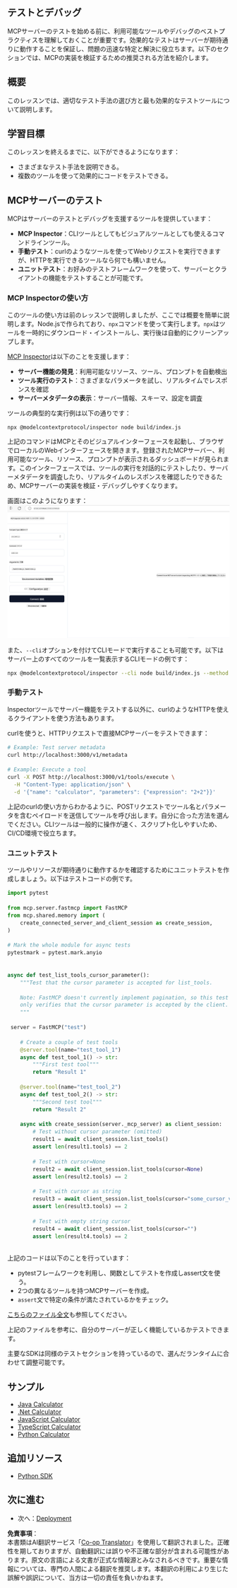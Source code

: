 <!--
CO_OP_TRANSLATOR_METADATA:
{
  "original_hash": "4e34e34e84f013e73c7eaa6d09884756",
  "translation_date": "2025-07-04T16:16:41+00:00",
  "source_file": "03-GettingStarted/08-testing/README.md",
  "language_code": "ja"
}
-->
## テストとデバッグ

MCPサーバーのテストを始める前に、利用可能なツールやデバッグのベストプラクティスを理解しておくことが重要です。効果的なテストはサーバーが期待通りに動作することを保証し、問題の迅速な特定と解決に役立ちます。以下のセクションでは、MCPの実装を検証するための推奨される方法を紹介します。

## 概要

このレッスンでは、適切なテスト手法の選び方と最も効果的なテストツールについて説明します。

## 学習目標

このレッスンを終えるまでに、以下ができるようになります：

- さまざまなテスト手法を説明できる。
- 複数のツールを使って効果的にコードをテストできる。

## MCPサーバーのテスト

MCPはサーバーのテストとデバッグを支援するツールを提供しています：

- **MCP Inspector**：CLIツールとしてもビジュアルツールとしても使えるコマンドラインツール。
- **手動テスト**：curlのようなツールを使ってWebリクエストを実行できますが、HTTPを実行できるツールなら何でも構いません。
- **ユニットテスト**：お好みのテストフレームワークを使って、サーバーとクライアントの機能をテストすることが可能です。

### MCP Inspectorの使い方

このツールの使い方は前のレッスンで説明しましたが、ここでは概要を簡単に説明します。Node.jsで作られており、`npx`コマンドを使って実行します。`npx`はツールを一時的にダウンロード・インストールし、実行後は自動的にクリーンアップします。

[MCP Inspector](https://github.com/modelcontextprotocol/inspector)は以下のことを支援します：

- **サーバー機能の発見**：利用可能なリソース、ツール、プロンプトを自動検出
- **ツール実行のテスト**：さまざまなパラメータを試し、リアルタイムでレスポンスを確認
- **サーバーメタデータの表示**：サーバー情報、スキーマ、設定を調査

ツールの典型的な実行例は以下の通りです：

```bash
npx @modelcontextprotocol/inspector node build/index.js
```

上記のコマンドはMCPとそのビジュアルインターフェースを起動し、ブラウザでローカルのWebインターフェースを開きます。登録されたMCPサーバー、利用可能なツール、リソース、プロンプトが表示されるダッシュボードが見られます。このインターフェースでは、ツールの実行を対話的にテストしたり、サーバーメタデータを調査したり、リアルタイムのレスポンスを確認したりできるため、MCPサーバーの実装を検証・デバッグしやすくなります。

画面はこのようになります： ![Inspector](../../../../translated_images/connect.141db0b2bd05f096fb1dd91273771fd8b2469d6507656c3b0c9df4b3c5473929.ja.png)

また、`--cli`オプションを付けてCLIモードで実行することも可能です。以下はサーバー上のすべてのツールを一覧表示するCLIモードの例です：

```sh
npx @modelcontextprotocol/inspector --cli node build/index.js --method tools/list
```

### 手動テスト

Inspectorツールでサーバー機能をテストする以外に、curlのようなHTTPを使えるクライアントを使う方法もあります。

curlを使うと、HTTPリクエストで直接MCPサーバーをテストできます：

```bash
# Example: Test server metadata
curl http://localhost:3000/v1/metadata

# Example: Execute a tool
curl -X POST http://localhost:3000/v1/tools/execute \
  -H "Content-Type: application/json" \
  -d '{"name": "calculator", "parameters": {"expression": "2+2"}}'
```

上記のcurlの使い方からわかるように、POSTリクエストでツール名とパラメータを含むペイロードを送信してツールを呼び出します。自分に合った方法を選んでください。CLIツールは一般的に操作が速く、スクリプト化しやすいため、CI/CD環境で役立ちます。

### ユニットテスト

ツールやリソースが期待通りに動作するかを確認するためにユニットテストを作成しましょう。以下はテストコードの例です。

```python
import pytest

from mcp.server.fastmcp import FastMCP
from mcp.shared.memory import (
    create_connected_server_and_client_session as create_session,
)

# Mark the whole module for async tests
pytestmark = pytest.mark.anyio


async def test_list_tools_cursor_parameter():
    """Test that the cursor parameter is accepted for list_tools.

    Note: FastMCP doesn't currently implement pagination, so this test
    only verifies that the cursor parameter is accepted by the client.
    """

 server = FastMCP("test")

    # Create a couple of test tools
    @server.tool(name="test_tool_1")
    async def test_tool_1() -> str:
        """First test tool"""
        return "Result 1"

    @server.tool(name="test_tool_2")
    async def test_tool_2() -> str:
        """Second test tool"""
        return "Result 2"

    async with create_session(server._mcp_server) as client_session:
        # Test without cursor parameter (omitted)
        result1 = await client_session.list_tools()
        assert len(result1.tools) == 2

        # Test with cursor=None
        result2 = await client_session.list_tools(cursor=None)
        assert len(result2.tools) == 2

        # Test with cursor as string
        result3 = await client_session.list_tools(cursor="some_cursor_value")
        assert len(result3.tools) == 2

        # Test with empty string cursor
        result4 = await client_session.list_tools(cursor="")
        assert len(result4.tools) == 2
    
```

上記のコードは以下のことを行っています：

- pytestフレームワークを利用し、関数としてテストを作成しassert文を使う。
- 2つの異なるツールを持つMCPサーバーを作成。
- `assert`文で特定の条件が満たされているかをチェック。

[こちらのファイル全文](https://github.com/modelcontextprotocol/python-sdk/blob/main/tests/client/test_list_methods_cursor.py)も参照してください。

上記のファイルを参考に、自分のサーバーが正しく機能しているかテストできます。

主要なSDKは同様のテストセクションを持っているので、選んだランタイムに合わせて調整可能です。

## サンプル

- [Java Calculator](../samples/java/calculator/README.md)
- [.Net Calculator](../../../../03-GettingStarted/samples/csharp)
- [JavaScript Calculator](../samples/javascript/README.md)
- [TypeScript Calculator](../samples/typescript/README.md)
- [Python Calculator](../../../../03-GettingStarted/samples/python)

## 追加リソース

- [Python SDK](https://github.com/modelcontextprotocol/python-sdk)

## 次に進む

- 次へ：[Deployment](../09-deployment/README.md)

**免責事項**：  
本書類はAI翻訳サービス「[Co-op Translator](https://github.com/Azure/co-op-translator)」を使用して翻訳されました。正確性を期しておりますが、自動翻訳には誤りや不正確な部分が含まれる可能性があります。原文の言語による文書が正式な情報源とみなされるべきです。重要な情報については、専門の人間による翻訳を推奨します。本翻訳の利用により生じた誤解や誤訳について、当方は一切の責任を負いかねます。
